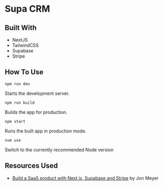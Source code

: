 # Supa CRM

## Built With

* NextJS
* TailwindCSS
* Supabase
* Stripe

## How To Use

```
npm run dev
```
Starts the development server.

```
npm run build
```
Builds the app for production.

```
npm start
```
Runs the built app in production mode.

```
nvm use
```
Switch to the currently recommended Node version

## Resources Used

* [Build a SaaS product with Next.js, Supabase and Stripe](https://egghead.io/courses/build-a-saas-product-with-next-js-supabase-and-stripe-61f2bc20) by Jon Meyer

